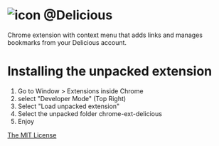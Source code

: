 ![icon](images/icon.png) @Delicious
====================
Chrome extension with context menu that adds links and manages bookmarks from your Delicious account.

Installing the unpacked extension
====================
1. Go to Window > Extensions inside Chrome
2. select "Developer Mode" (Top Right)
3. Select "Load unpacked extension"
4. Select the unpacked folder chrome-ext-delicious
5. Enjoy

[The MIT License](http://opensource.org/licenses/MIT)
